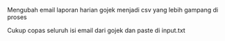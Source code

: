 Mengubah email laporan harian gojek menjadi csv yang lebih gampang di proses

Cukup copas seluruh isi email dari gojek dan paste di input.txt
